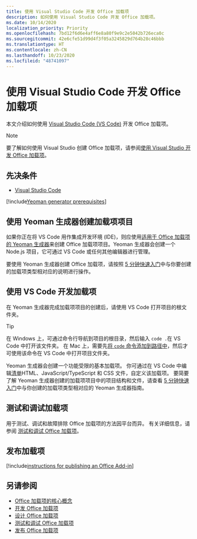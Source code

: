```yaml
---
title: 使用 Visual Studio Code 开发 Office 加载项
description: 如何使用 Visual Studio Code 开发 Office 加载项。
ms.date: 10/14/2020
localization_priority: Priority
ms.openlocfilehash: 7bd12f6d6e4aff6e8a80f9e9c2e5042b726eca0c
ms.sourcegitcommit: 42e6cfe51d99d4f3f05a3245829d764b28c46bbb
ms.translationtype: HT
ms.contentlocale: zh-CN
ms.lasthandoff: 10/23/2020
ms.locfileid: "48741097"
---
```

# <a name="develop-office-add-ins-with-visual-studio-code"></a>使用 Visual Studio Code 开发 Office 加载项

本文介绍如何使用 [Visual Studio Code (VS Code)](https://code.visualstudio.com) 开发 Office 加载项。

> [!NOTE]
> 要了解如何使用 Visual Studio 创建 Office 加载项，请参阅[使用 Visual Studio 开发 Office 加载项](develop-add-ins-visual-studio.md)。

## <a name="prerequisites"></a>先决条件

- [Visual Studio Code](https://code.visualstudio.com/)

[!include[Yeoman generator prerequisites](../includes/quickstart-yo-prerequisites.md)]

## <a name="create-the-add-in-project-using-the-yeoman-generator"></a>使用 Yeoman 生成器创建加载项项目

如果你正在将 VS Code 用作集成开发环境 (IDE)，则应使用[适用于 Office 加载项的 Yeoman 生成器](https://github.com/OfficeDev/generator-office)来创建 Office 加载项项目。Yeoman 生成器会创建一个 Node.js 项目，它可通过 VS Code 或任何其他编辑器进行管理。 

要使用 Yeoman 生成器创建 Office 加载项，请按照 [5 分钟快速入门](/office/dev/add-ins/)中与你要创建的加载项类型相对应的说明进行操作。

## <a name="develop-the-add-in-using-vs-code"></a>使用 VS Code 开发加载项

在 Yeoman 生成器完成加载项项目的创建后，请使用 VS Code 打开项目的根文件夹。 

> [!TIP]
> 在 Windows 上，可通过命令行导航到项目的根目录，然后输入 `code .`在 VS Code 中打开该文件夹。 在 Mac 上，需要先[将 `code` 命令添加到路径中](https://code.visualstudio.com/docs/setup/mac#_launching-from-the-command-line)，然后才可使用该命令在 VS Code 中打开项目文件夹。

Yeoman 生成器会创建一个功能受限的基本加载项。 你可通过在 VS Code 中编辑[清单](add-in-manifests.md)HTML、JavaScript/TypeScript 和 CSS 文件，自定义该加载项。 要简要了解 Yeoman 生成器创建的加载项项目中的项目结构和文件，请查看 [5 分钟快速入门](/office/dev/add-ins/)中与你创建的加载项类型相对应的 Yeoman 生成器指南。

## <a name="test-and-debug-the-add-in"></a>测试和调试加载项

用于测试、调试和故障排除 Office 加载项的方法因平台而异。 有关详细信息，请参阅 [测试和调试 Office 加载项](../testing/test-debug-office-add-ins.md)。

## <a name="publish-the-add-in"></a>发布加载项

[!include[instructions for publishing an Office Add-in](../includes/publish-add-in.md)]

## <a name="see-also"></a>另请参阅

- [Office 加载项的核心概念](../overview/core-concepts-office-add-ins.md)
- [开发 Office 加载项](../develop/develop-overview.md)
- [设计 Office 加载项](../design/add-in-design.md)
- [测试和调试 Office 加载项](../testing/test-debug-office-add-ins.md)
- [发布 Office 加载项](../publish/publish.md)
